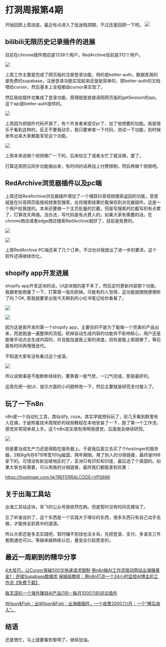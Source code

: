 # 打洞周报第4期
开始回顾上周进度。最近有点进入了低迷瓶颈期，不过还是回顾一下吧。
![](https://cdn.mundane.ink/202505262256167.png)

## bilibili无限历史记录插件的进展

目前在chrome插件商店是1338个用户。RedArchive目前是312个用户。

![](https://cdn.mundane.ink/202506032014803.png)

上周工作主要是完成了网页版的注册登录功能，用的是better-auth，数据库用的是免费的supabase。注册登录功能实现起来还是挺简单的，把better-auth的文档喂给cursor，然后基本上全程都由cursor来实现了。

然后我给插件也集成了登录功能，原理就是直接调用网页版的getSession的api。这个api是better-auth提供的。

![](https://cdn.mundane.ink/202506032039463.png)

上周因为把插件代码开源了，有个开发者来提交pr了，加了他想要的功能。我是很乐于看到这种的，反正不要我动手，我只要审查一下代码，测试一下功能，到时候发布出来大家都能享受这个功能。

![](https://cdn.mundane.ink/202506032045331.jpg)

上周本来说做个视频推广一下的，后来给忘了或者太忙了就没搞，罢了。

打算这周把云同步功能搞出来，有时间的话再加上付费限制，然后再做个视频吧。

## RedArchive浏览器插件以及pc端

上周还给RedArchive浏览器插件增加了一个捕获抖音视频搜索返回的功能，意思就是在抖音网页版按视频类型搜索，会将搜索结果拦截保存到浏览器插件。这是一个用户给我提的。本来还要做一个主页批量的拦截，但是写搜索的拦截写的有点累了，打算改天再搞。没办法，写代码是有点费人的。如果大家有需要的话，在chrome商店或者edge商店搜索RedArchive就好了，目前是免费的。

![](https://cdn.mundane.ink/202506032048141.png)

![](https://cdn.mundane.ink/202506032048517.png)

上周RedArchive PC端还来了几个订单，不过也对我提出了进一步的要求。这个软件还得继续优化。


## shopify app开发进展

shopify app开发这块的话，UI这块搞的差不多了。然后定时更新内容那个功能，我跟老板商量了一下，打算第一版先砍掉。可能有的人觉得，这功能就随随便便砍了吗？OK, 那我就要拿出我今天刷到的小红书笔记给你看看了。

![](https://cdn.mundane.ink/202506032211098.jpg)

![](https://cdn.mundane.ink/202506032211167.jpg)

因为这是我开发的第一个shopify app，主要目的不是为了能做一个完美的产品出来，而是跑通一遍整体的流程。砍掉自动生成内容的功能并不影响核心，用户还是能够手动点击生成内容的，并且能加速我上架的进度。目标是能上架就够了。等后面有时间再慢慢迭代。

不知道大家有没有看过这个成语。

![](https://cdn.mundane.ink/202506032310962.png)

所以说做事是不能断断续续的，要靠着一股气势，一口气完成，那是最好的。

这周先把一些UI、提示方面的小问题修改一下，然后主要就是研究支付接入了。

## 玩了一下n8n

n8n是一个自动化工具，类似dify, coze。其实早就想玩玩了，前几天看到群里有人在搞，于是照着技术爬爬虾的视频教程在本地安装了一下，跑了第一个工作流，感觉非常简单易上手。这个n8n其实很有用啊我感觉，后面我会继续研究。

![](https://cdn.mundane.ink/202506032228661.png)

但是要当成生产力还是得跑在服务器上。于是我后面又去买了个hostinger的服务器，2核8g内存8TB带宽100g磁盘，两年期限。用了别人的分销链接，最终是998拿下的。可惜没有新加坡地区的了，亚洲只有印尼和印度，最后选了个英国的。如果大家也有需要，可以用我的分销链接，最终我们都能拿到优惠：

https://hostinger.com.hk?REFERRALCODE=VPS666


## 关于出海工具站

出海工具站这块，哥飞的公众号我依然在刷。但是暂时没有时间去建站了。

忘了听谁说的了，这个东西是一个实践大于理论的东西，很多东西只有自己动手去做，才能体会到其中的道道。

所以大家还是多去实践吧，暂时赚不到钱也没关系，先把登录、支付、多语言三件套跑通也可以。等越来越熟练以后，量变会引起质变的。

## 最近一周刷到的精华分享
[4大技巧，让Cursor突破500次快速请求限制](https://mp.weixin.qq.com/s/-Gh9ifeAvKmfaq07g9Kqcw)
[用n8n做AI工作流驱动网站出海赚美金1：连接Supabase数据库](https://mp.weixin.qq.com/s/QPuEZ_SJ-sYV5nEPiZGGNQ)
[保姆级教程｜用n8n打造一个24小时监控AI博主的工作流【免费下载】](https://mp.weixin.qq.com/s/894Wfy7E2kQyLk101sZ-VQ)

[每天深扒一个海外赚钱AI产品(19)--每月1000刀的评论插件](https://mp.weixin.qq.com/s/FvVYQxb96EqtXgwL-WUvjg)

[Wilson&Fish：出Wilson&Fish：出海做插件，一个收费2000刀/月；一个“睡后收入”。](https://mp.weixin.qq.com/s/FJH7WZURiA_2v2g-g3F4rA)




## 结语
还是很忙，马上就要看到黎明了，继续加油。
